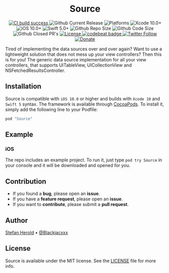 <!-- <p align="center">
<img src="./icon.png" alt="Source" height="128" width="128">
</p> -->

<h1 align="center">Source</h1>

<p align="center">
  <a href="https://github.com/Blackjacx/Source/actions?query=workflow%3ACI">
    <img alt="CI build success" src="https://github.com/blackjacx/source/workflows/ci/badge.svg" />
  </a>


  <img alt="Github Current Release" src="https://img.shields.io/github/release/blackjacx/Source.svg" /> 
  <img alt="Platforms" src="https://img.shields.io/cocoapods/p/Source.svg" />
  <img alt="Xcode 10.0+" src="https://img.shields.io/badge/Xcode-10.0%2B-blue.svg" />
  <img alt="iOS 10.0+" src="https://img.shields.io/badge/iOS-10.0%2B-blue.svg" />
  <img alt="Swift 5.0+" src="https://img.shields.io/badge/Swift-5.0%2B-orange.svg" />
  <img alt="Github Repo Size" src="https://img.shields.io/github/repo-size/blackjacx/Source.svg" />
  <img alt="Github Code Size" src="https://img.shields.io/github/languages/code-size/blackjacx/Source.svg" />
  <img alt="Github Closed PR's" src="https://img.shields.io/github/issues-pr-closed/blackjacx/Source.svg" />
  
  <!-- <a href="https://github.com/Carthage/Carthage">
    <img alt="Carthage compatible" src="https://img.shields.io/badge/Carthage-Compatible-brightgreen.svg?style=flat" />
  </a> -->
  
  <a href="https://github.com/Blackjacx/Source/blob/develop/LICENSE?raw=true">
  <img alt="License" src="https://img.shields.io/cocoapods/l/Source.svg?style=flat" />
  </a>
  
  <a href="https://codebeat.co/projects/github-com-blackjacx-source-develop">
  <img alt="codebeat badge" src="https://codebeat.co/badges/c74826a3-8f8b-41da-8daf-2bdfecc2163e" />
  </a>  
  
  <a href="https://twitter.com/blackjacxxx">
  <img alt="Twitter Follow" src="https://img.shields.io/twitter/follow/blackjacxxx?label=%40Blackjacxxx"/>
  </a>
  
  <a href="https://www.paypal.me/STHEROLD">
  <img alt="Donate" src="https://img.shields.io/badge/Donate-PayPal-blue.svg"/>
  </a>
</p>

Tired of implementing the data sources over and over again? Want to use a lightweight solution that does not mess up your view controllers? Then this is for you! The generic data source implementation for all your view controllers, that supports UITableView, UICollectionView and NSFetchedResultsController.

## Installation

Source is compatible with `iOS 10.0` or higher and builds with `Xcode 10` and `Swift 5` syntax. The framework is available through [CocoaPods](http://cocoapods.org). To install it, simply add the following line to your Podfile:

```ruby
pod "Source"
```

## Example

### iOS

The repo includes an example project. To run it, just type `pod try Source` in your console and it will be downloaded and opened for you.

## Contribution

- If you found a **bug**, please open an **issue**.
- If you have a **feature request**, please open an **issue**.
- If you want to **contribute**, please submit a **pull request**.

## Author

[Stefan Herold](mailto:stefan.herold@gmail.com) • [@Blackjacxxx](https://twitter.com/Blackjacxxx)

## License

Source is available under the MIT license. See the [LICENSE](LICENSE) file for more info.
